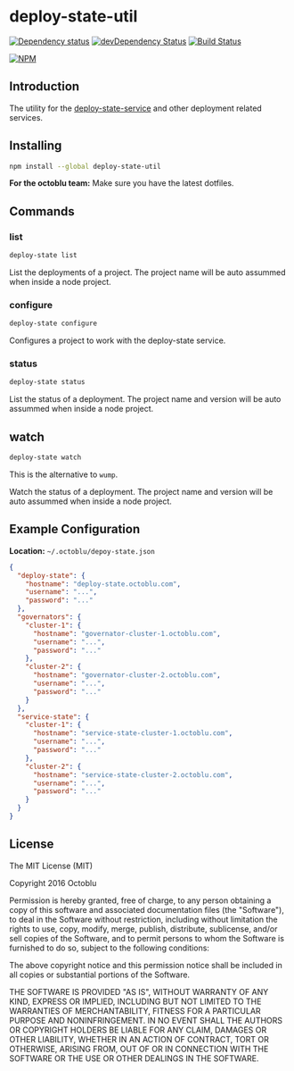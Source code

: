 # deploy-state-util

[![Dependency status](http://img.shields.io/david/octoblu/deploy-state-util.svg?style=flat)](https://david-dm.org/octoblu/deploy-state-util)
[![devDependency Status](http://img.shields.io/david/dev/octoblu/deploy-state-util.svg?style=flat)](https://david-dm.org/octoblu/deploy-state-util)
[![Build Status](http://img.shields.io/travis/octoblu/deploy-state-util.svg?style=flat)](https://travis-ci.org/octoblu/deploy-state-util)

[![NPM](https://nodei.co/npm/deploy-state-util.svg?style=flat)](https://npmjs.org/package/deploy-state-util)

## Introduction

The utility for the [deploy-state-service](https://github.com/octoblu/deploy-state-service) and other deployment related services.

## Installing

```bash
npm install --global deploy-state-util
```

**For the octoblu team:** Make sure you have the latest dotfiles.

## Commands

### list

```bash
deploy-state list
```

List the deployments of a project. The project name will be auto assummed when inside a node project.

### configure

```bash
deploy-state configure
```

Configures a project to work with the deploy-state service.

### status

```bash
deploy-state status
```

List the status of a deployment. The project name and version will be auto assummed when inside a node project.

## watch

```bash
deploy-state watch
```

This is the alternative to `wump`.

Watch the status of a deployment. The project name and version will be auto assummed when inside a node project.

## Example Configuration

**Location:** `~/.octoblu/depoy-state.json`

```json
{
  "deploy-state": {
    "hostname": "deploy-state.octoblu.com",
    "username": "...",
    "password": "..."
  },
  "governators": {
    "cluster-1": {
      "hostname": "governator-cluster-1.octoblu.com",
      "username": "...",
      "password": "..."
    },
    "cluster-2": {
      "hostname": "governator-cluster-2.octoblu.com",
      "username": "...",
      "password": "..."
    }
  },
  "service-state": {
    "cluster-1": {
      "hostname": "service-state-cluster-1.octoblu.com",
      "username": "...",
      "password": "..."
    },
    "cluster-2": {
      "hostname": "service-state-cluster-2.octoblu.com",
      "username": "...",
      "password": "..."
    }
  }
}
```

## License

The MIT License (MIT)

Copyright 2016 Octoblu

Permission is hereby granted, free of charge, to any person obtaining a copy
of this software and associated documentation files (the "Software"), to deal
in the Software without restriction, including without limitation the rights
to use, copy, modify, merge, publish, distribute, sublicense, and/or sell
copies of the Software, and to permit persons to whom the Software is
furnished to do so, subject to the following conditions:

The above copyright notice and this permission notice shall be included in all
copies or substantial portions of the Software.

THE SOFTWARE IS PROVIDED "AS IS", WITHOUT WARRANTY OF ANY KIND, EXPRESS OR
IMPLIED, INCLUDING BUT NOT LIMITED TO THE WARRANTIES OF MERCHANTABILITY,
FITNESS FOR A PARTICULAR PURPOSE AND NONINFRINGEMENT. IN NO EVENT SHALL THE
AUTHORS OR COPYRIGHT HOLDERS BE LIABLE FOR ANY CLAIM, DAMAGES OR OTHER
LIABILITY, WHETHER IN AN ACTION OF CONTRACT, TORT OR OTHERWISE, ARISING FROM,
OUT OF OR IN CONNECTION WITH THE SOFTWARE OR THE USE OR OTHER DEALINGS IN THE
SOFTWARE.
